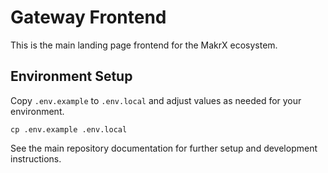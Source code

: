 # Gateway Frontend

This is the main landing page frontend for the MakrX ecosystem.

## Environment Setup

Copy `.env.example` to `.env.local` and adjust values as needed for your environment.

```
cp .env.example .env.local
```

See the main repository documentation for further setup and development instructions.

